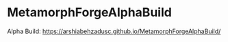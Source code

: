 # MetamorphForgeAlphaBuild

Alpha Build: https://arshiabehzadusc.github.io/MetamorphForgeAlphaBuild/
